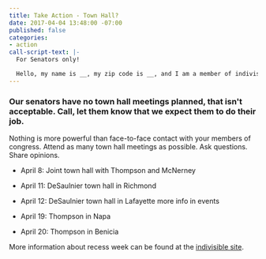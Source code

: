 ```yaml
---
title: Take Action - Town Hall?
date: 2017-04-04 13:48:00 -07:00
published: false
categories:
- action
call-script-text: |-
  For Senators only!

  Hello, my name is __, my zip code is __, and I am a member of indivisible4c. Please tell the senator that I am disappointed that she does not feel it is important to meet with her constituents. She needs to plan a town hall meeting.
---
```


### Our senators have no town hall meetings planned, that isn't acceptable. Call, let them know that we expect them to do their job.

Nothing is more powerful than face-to-face contact with your members of congress. Attend as many town hall meetings as possible. Ask questions. Share opinions.

* April 8: Joint town hall with Thompson and McNerney

* April 11: DeSaulnier town hall in Richmond

* April 12: DeSaulnier town hall in Lafayette
  more info in events

* April 19: Thompson in Napa

* April 20: Thompson in Benicia

More information about recess week can be found at the [indivisible site](https://www.indivisibleguide.com/resources-2/2017/2/16/reclaim-recess).